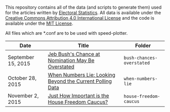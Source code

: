 This repository contains all of the data (and scripts to generate them) used for the articles written by [Electoral Statistics](http://electoralstatistics.com).
All data is available under the [Creative Commons Attribution 4.0 International License](https://creativecommons.org/licenses/by/4.0/) and the code is available under the [MIT License](http://opensource.org/licenses/MIT).

All files which are \*.conf are to be used with speed-plotter.

**Date** | **Title** | **Folder**
----|--------|----------
September 15, 2015 | [Jeb Bush's Chance at Nomination May Be Overstated](http://electoralstatistics.com/jeb-bushs-chance-at-nomination-may-be-overstated/) | `bush-chances-overstated`
October 28, 2015 | [When Numbers Lie: Looking Beyond the Current Polling Data](http://electoralstatistics.com/when-numbers-lie-looking-beyond-the-current-polling-data/) | `when-numbers-lie`
November 2, 2015 |  [Just How Important is the House Freedom Caucus?](http://electoralstatistics.com/just-how-important-is-the-house-freedom-caucus/) | `house-freedom-caucus`
